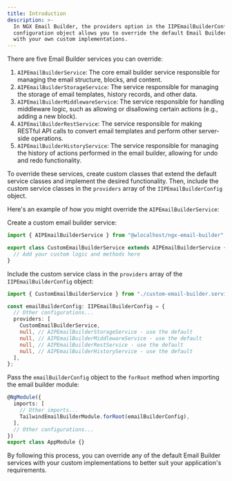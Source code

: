 ```yaml
---
title: Introduction
description: >-
  In NGX Email Builder, the providers option in the IIPEmailBuilderConfig
  configuration object allows you to override the default Email Builder services
  with your own custom implementations.
---
```


There are five Email Builder services you can override:

1. `AIPEmailBuilderService`: The core email builder service responsible for managing the email structure, blocks, and content.
2. `AIPEmailBuilderStorageService`: The service responsible for managing the storage of email templates, history records, and other data.
3. `AIPEmailBuilderMiddlewareService`: The service responsible for handling middleware logic, such as allowing or disallowing certain actions (e.g., adding a new block).
4. `AIPEmailBuilderRestService`: The service responsible for making RESTful API calls to convert email templates and perform other server-side operations.
5. `AIPEmailBuilderHistoryService`: The service responsible for managing the history of actions performed in the email builder, allowing for undo and redo functionality.

To override these services, create custom classes that extend the default service classes and implement the desired functionality. Then, include the custom service classes in the `providers` array of the `IIPEmailBuilderConfig` object.

Here's an example of how you might override the `AIPEmailBuilderService`:

Create a custom email builder service:

```typescript
import { AIPEmailBuilderService } from "@wlocalhost/ngx-email-builder";

export class CustomEmailBuilderService extends AIPEmailBuilderService {
  // Add your custom logic and methods here
}
```

Include the custom service class in the `providers` array of the `IIPEmailBuilderConfig` object:

```typescript
import { CustomEmailBuilderService } from "./custom-email-builder.service";

const emailBuilderConfig: IIPEmailBuilderConfig = {
  // Other configurations...
  providers: [
    CustomEmailBuilderService,
    null, // AIPEmailBuilderStorageService - use the default
    null, // AIPEmailBuilderMiddlewareService - use the default
    null, // AIPEmailBuilderRestService - use the default
    null, // AIPEmailBuilderHistoryService - use the default
  ],
};
```

Pass the `emailBuilderConfig` object to the `forRoot` method when importing the email builder module:

```typescript
@NgModule({
  imports: [
    // Other imports...
    TailwindEmailBuilderModule.forRoot(emailBuilderConfig),
  ],
  // Other configurations...
})
export class AppModule {}
```

By following this process, you can override any of the default Email Builder services with your custom implementations to better suit your application's requirements.
